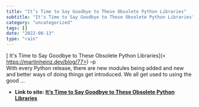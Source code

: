 ```yaml
---
title: "It’s Time to Say Goodbye to These Obsolete Python Libraries"
subtitle: "It's Time to Say Goodbye to These Obsolete Python Libraries"
category: "uncategorized"
tags: []
date: "2022-08-13"
type: "rain"
---
```

[ It's Time to Say Goodbye to These Obsolete Python Libraries](<
https://martinheinz.dev/blog/77>) –p  
With every Python release, there are new modules being added and new and
better ways of doing things get introduced. We all get used to using the good
…


* **Link to site:** **[It’s Time to Say Goodbye to These Obsolete Python Libraries](None)**